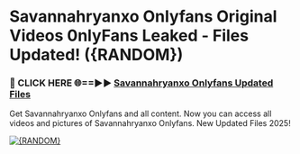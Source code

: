 # Savannahryanxo Onlyfans Original Videos 0nlyFans Leaked - Files Updated! ({RANDOM})

<h3>🔴 CLICK HERE 🌐==►► <a href="https://betterlinks.top/A2PfLJ" rel="nofollow">Savannahryanxo Onlyfans Updated Files</a></h3>

Get Savannahryanxo Onlyfans and all content. Now you can access all videos and pictures of Savannahryanxo Onlyfans. New Updated Files 2025!

[![{RANDOM}](https://i.imgur.com/ppqm5kG.gif)](https://betterlinks.top/A2PfLJ)